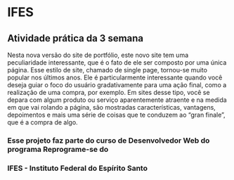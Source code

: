 # IFES

## Atividade prática da 3 semana

Nesta nova versão do site de portfólio, este novo site tem uma peculiaridade interessante, 
que é o fato de ele ser composto por uma única página. Esse estilo de site, chamado de 
single page, tornou-se muito popular nos últimos anos. Ele é particularmente interessante 
quando você deseja guiar o foco do usuário gradativamente para uma ação final, como a 
realização de uma compra, por exemplo. Em sites desse tipo, você se depara com algum 
produto ou serviço aparentemente atraente e na medida em que vai rolando a página, são 
mostradas características, vantagens, depoimentos e mais uma série de coisas que te 
conduzem ao “gran finale”, que é a compra de algo.

### Esse projeto faz parte do curso de Desenvolvedor Web do programa Reprograme-se do
### IFES - Instituto Federal do Espírito Santo
